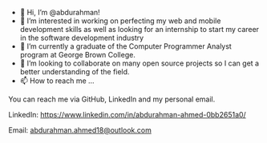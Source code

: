 - 👋 Hi, I’m @abdurahman!
- 👀 I’m interested in working on perfecting my web and mobile development skills as well as looking for an internship to start my career in the software development industry
- 🌱 I’m currently a graduate of the Computer Programmer Analyst program at George Brown College.
- 💞️ I’m looking to collaborate on many open source projects so I can get a better understanding of the field.
- 📫 How to reach me ...

You can reach me via GitHub, LinkedIn and my personal email.

LinkedIn: https://www.linkedin.com/in/abdurahman-ahmed-0bb2651a0/

Email: abdurahman.ahmed18@outlook.com
<!---
abdurahman/abdurahman is a ✨ special ✨ repository because its `README.md` (this file) appears on your GitHub profile.
You can click the Preview link to take a look at your changes.
--->
